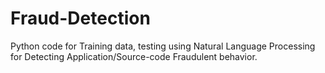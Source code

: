 # Fraud-Detection
Python code for Training data, testing using Natural Language Processing for Detecting Application/Source-code Fraudulent behavior.
